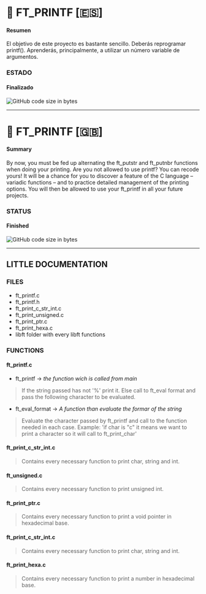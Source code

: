 # :fax: FT_PRINTF [:es:]

#### Resumen
El objetivo de este proyecto es bastante sencillo. Deberás reprogramar printf().
Aprenderás, principalmente, a utilizar un número variable de argumentos.

### ESTADO
#### Finalizado
![GitHub code size in bytes](https://img.shields.io/badge/RESULTADO-100%25-green)

<hr/>

# :fax: FT_PRINTF [:gb:]

#### Summary
By now, you must be fed up alternating the ft_putstr and ft_putnbr
functions when doing your printing. Are you not allowed to use printf? You can recode
yours! It will be a chance for you to discover a feature of the C language – variadic
functions – and to practice detailed management of the printing options. You will then
be allowed to use your ft_printf in all your future projects.

### STATUS
#### Finished
![GitHub code size in bytes](https://img.shields.io/badge/RESULT-100%25-green)

<hr/>

## LITTLE DOCUMENTATION

### FILES
- ft_printf.c
- ft_printf.h
- ft_print_c_str_int.c
- ft_print_unsigned.c
- ft_print_ptr.c
- ft_print_hexa.c
- libft folder with every libft functions

### FUNCTIONS
#### ft_printf.c
- ft_printf -> *the function wich is called from main*   
>If the string passed has not '%' print it. Else call to ft_eval format and pass the following character to be evaluated.

- ft_eval_format -> *A function than evaluate the formar of the string*
>Evaluate the character passed by ft_printf and call to the function needed in each case. Example: 'if char is "c" it means we want to print a character so it will call to ft_print_char'

#### ft_print_c_str_int.c
>Contains every necessary function to print char, string and int.

#### ft_unsigned.c
>Contains every necessary function to print unsigned int.

#### ft_print_ptr.c
>Contains every necessary function to print a void pointer in hexadecimal base.

#### ft_print_c_str_int.c
>Contains every necessary function to print char, string and int.

#### ft_print_hexa.c
>Contains every necessary function to print a number in hexadecimal base.
